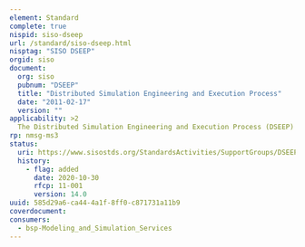 ```yaml
---
element: Standard
complete: true
nispid: siso-dseep
url: /standard/siso-dseep.html
nisptag: "SISO DSEEP"
orgid: siso
document:
  org: siso
  pubnum: "DSEEP"
  title: "Distributed Simulation Engineering and Execution Process"
  date: "2011-02-17"
  version: ""
applicability: >2
  The Distributed Simulation Engineering and Execution Process (DSEEP) is a generalized systems engineering process for building and executing distributed simulation applications. The DSEEP standard is a valuable reference for anyone who needs to support the design, development or interoperability of simulation applications including live systems. The benefit is that it addresses multiple stages of development and it can be applied to multiple architectures.
rp: nmsg-ms3
status:
  uri: https://www.sisostds.org/StandardsActivities/SupportGroups/DSEEPDMAOPSG-DistributedSimulationEngineerin.aspx
  history: 
    - flag: added
      date: 2020-10-30
      rfcp: 11-001
      version: 14.0
uuid: 585d29a6-ca44-4a1f-8ff0-c871731a11b9
coverdocument:
consumers:
  - bsp-Modeling_and_Simulation_Services
---
```

